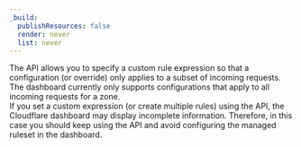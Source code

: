```yaml
---
_build:
  publishResources: false
  render: never
  list: never
---
```


The API allows you to specify a custom rule expression so that a configuration (or override) only applies to a subset of incoming requests. The dashboard currently only supports configurations that apply to all incoming requests for a zone.<br/> If you set a custom expression (or create multiple rules) using the API, the Cloudflare dashboard may display incomplete information. Therefore, in this case you should keep using the API and avoid configuring the managed ruleset in the dashboard.
